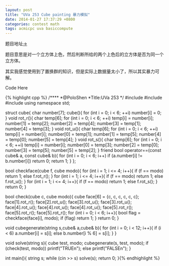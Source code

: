 ```yaml
---
layout: post
title: "UVa 253 Cube painting 暴力模拟"
date: 2014-01-27 17:37:29 +0800
categories: contest math
tags: acmicpc uva basiccompute
---
```

题目地址<a title="UVa 253" href="http://uva.onlinejudge.org/index.php?option=com_onlinejudge&Itemid=8&category=99&page=show_problem&problem=189" target="_blank">-></a>

题目意思是对一个立方体上色，然后判断所给的两个上色后的立方体是否为同一个立方体。

其实我感觉使用到了置换群的知识，但是实际上数据量太小了，所以其实暴力可解。

Code Here

{% highlight cpp %}
/****
	*@PoloShen
	*Title:UVa 253
	*/
#include <iostream>
#include <cstdio>
#include <string>
using namespace std;

struct cube{
    char number[7];
    cube(){
        for (int i = 0; i < 6; ++i) number[i] = 0;
    }
    void rot_r(){
        char temp[6];
        for (int i = 0; i < 6; ++i) temp[i] = number[i];
        number[1] = temp[2]; number[2] = temp[4];
        number[3] = temp[1]; number[4] = temp[3];
    }
    void rot_u(){
        char temp[6];
        for (int i = 0; i < 6; ++i) temp[i] = number[i];
        number[0] = temp[1]; number[1] = temp[5];
        number[4] = temp[0]; number[5] = temp[4];
    }
    void rot_s(){
        char temp[6];
        for (int i = 0; i < 6; ++i) temp[i] = number[i];
        number[0] = temp[3]; number[2] = temp[0];
        number[3] = temp[5]; number[5] = temp[2];
    }
    friend bool operator==(const cube& a, const cube& b){
        for (int i = 0; i < 6; i++)
            if (a.number[i] != b.number[i]) return 0;
        return 1;
    }
};

bool checkface(cube f, cube modo){
    for (int i = 1; i <= 4; i++){
        if (f == modo) return 1;
        else f.rot_r();
    }
    for (int i = 1; i <= 4; i++){
        if (f == modo) return 1;
        else f.rot_u();
    }
    for (int i = 1; i <= 4; i++){
        if (f == modo) return 1;
        else f.rot_s();
    }
    return 0;
}

bool check(cube c, cube modo){
    cube face[6] = {c, c, c, c, c, c};
    face[1].rot_r();
    face[2].rot_u();
    face[3].rot_u(); face[3].rot_u();
    face[4].rot_u(); face[4].rot_u(); face[4].rot_u();
    face[5].rot_r(); face[5].rot_r(); face[5].rot_r();
    for (int i = 0; i < 6; i++){
        bool flag = checkface(face[i], modo);
        if (flag) return 1;
    }
    return 0;
}

void cubegenerate(string s,cube& a,cube& b){
    for (int i = 0; i < 12; i++){
        if (i < 6) a.number[i] = s[i];
        else b.number[i % 6] = s[i];
    }
}

void solve(string s){
    cube test, modo;
    cubegenerate(s, test, modo);
    if (check(test, modo)) printf("TRUEn");
    else printf("FALSEn");
}

int main(){
    string s;
    while (cin >> s) solve(s);
    return 0;
}{% endhighlight %}
